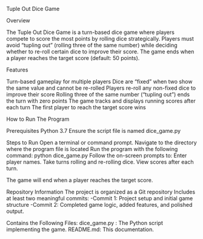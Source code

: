 Tuple Out Dice Game

Overview

The Tuple Out Dice Game is a turn-based dice game where players compete to score the most points by rolling dice strategically. Players must avoid “tupling out” (rolling three of the same number) while deciding whether to re-roll certain dice to improve their score. The game ends when a player reaches the target score (default: 50 points).

Features

Turn-based gameplay for multiple players
Dice are “fixed” when two show the same value and cannot be re-rolled
Players re-roll any non-fixed dice to improve their score
Rolling three of the same number (“tupling out”) ends the turn with zero points
The game tracks and displays running scores after each turn
The first player to reach the target score wins

How to Run The Program

Prerequisites
Python 3.7
Ensure the script file is named dice_game.py

Steps to Run
Open a terminal or command prompt.
Navigate to the directory where the program file is located
Run the program with the following command: python dice_game.py
Follow the on-screen prompts to:
Enter player names.
Take turns rolling and re-rolling dice.
View scores after each turn.

The game will end when a player reaches the target score.

Repository Information
The project is organized as a Git repository
Includes at least two meaningful commits:
-Commit 1: Project setup and initial game structure
-Commit 2: Completed game logic, added features, and polished output.


Contains the Following Files:
dice_game.py : The Python script implementing the game.
README.md: This documentation. 
